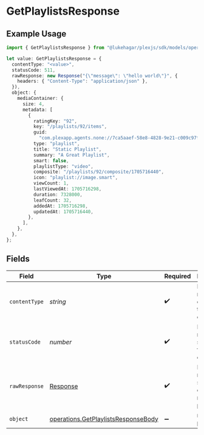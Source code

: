 # GetPlaylistsResponse

## Example Usage

```typescript
import { GetPlaylistsResponse } from "@lukehagar/plexjs/sdk/models/operations";

let value: GetPlaylistsResponse = {
  contentType: "<value>",
  statusCode: 511,
  rawResponse: new Response("{\"message\": \"hello world\"}", {
    headers: { "Content-Type": "application/json" },
  }),
  object: {
    mediaContainer: {
      size: 4,
      metadata: [
        {
          ratingKey: "92",
          key: "/playlists/92/items",
          guid:
            "com.plexapp.agents.none://7ca5aaef-58e8-4828-9e21-c009c97f2903",
          type: "playlist",
          title: "Static Playlist",
          summary: "A Great Playlist",
          smart: false,
          playlistType: "video",
          composite: "/playlists/92/composite/1705716440",
          icon: "playlist://image.smart",
          viewCount: 1,
          lastViewedAt: 1705716298,
          duration: 7328000,
          leafCount: 32,
          addedAt: 1705716298,
          updatedAt: 1705716440,
        },
      ],
    },
  },
};
```

## Fields

| Field                                                                                             | Type                                                                                              | Required                                                                                          | Description                                                                                       |
| ------------------------------------------------------------------------------------------------- | ------------------------------------------------------------------------------------------------- | ------------------------------------------------------------------------------------------------- | ------------------------------------------------------------------------------------------------- |
| `contentType`                                                                                     | *string*                                                                                          | :heavy_check_mark:                                                                                | HTTP response content type for this operation                                                     |
| `statusCode`                                                                                      | *number*                                                                                          | :heavy_check_mark:                                                                                | HTTP response status code for this operation                                                      |
| `rawResponse`                                                                                     | [Response](https://developer.mozilla.org/en-US/docs/Web/API/Response)                             | :heavy_check_mark:                                                                                | Raw HTTP response; suitable for custom response parsing                                           |
| `object`                                                                                          | [operations.GetPlaylistsResponseBody](../../../sdk/models/operations/getplaylistsresponsebody.md) | :heavy_minus_sign:                                                                                | returns all playlists                                                                             |
